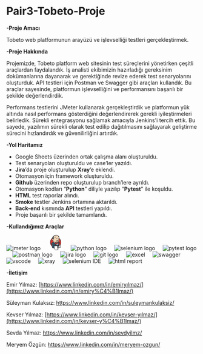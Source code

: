 # Pair3-Tobeto-Proje
**-Proje Amacı**

Tobeto web platformunun arayüzü ve işlevselliği testleri gerçekleştirmek. 

**-Proje Hakkında**

Projemizde, Tobeto platform web sitesinin test süreçlerini yönetirken çeşitli araçlardan faydalandık. İş analisti ekibimizin hazırladığı gereksinim dokümanlarına dayanarak ve gerektiğinde revize ederek test senaryolarını oluşturduk. API testleri için Postman ve Swagger gibi araçları kullandık. Bu araçlar sayesinde, platformun işlevselliğini ve performansını başarılı bir şekilde değerlendirdik.

Performans testlerini JMeter kullanarak gerçekleştirdik ve platformun yük altında nasıl performans gösterdiğini değerlendirerek gerekli iyileştirmeleri belirledik. Sürekli entegrasyonu sağlamak amacıyla Jenkins'i tercih ettik. Bu sayede, yazılımın sürekli olarak test edilip dağıtılmasını sağlayarak geliştirme sürecini hızlandırdık ve güvenilirliğini artırdık.

**-Yol Haritamız**

- Google Sheets üzerinden ortak çalışma alanı oluşturuldu.
- Test senaryoları oluşturuldu ve case’ler yazıldı.
- **Jira**’da proje oluşturulup **Xray**’e eklendi.
- Otomasyon için framework oluşturuldu.
- **Github** üzerinden repo oluşturulup branch’lere ayrıldı.
- Otomasyon kodları “**Python**” diliyle yazılıp “**Pytest**” ile koşuldu.
- **HTML** test raporlar alındı.
- **Smoke** testler Jenkins ortamına aktarıldı.
- **Back-end** kısmında **API** testleri yapıldı.
- Proje başarılı bir şekilde tamamlandı.

**-Kullandığımız Araçlar**
<div align="left">
  <img src="https://jmeter.apache.org/images/logo.svg" height="40" alt="jmeter logo"  />
  <img width="12" />
  <img src="https://raw.githubusercontent.com/teamedwardforever/Readme-Generator/71f25dd8b98329b168142a6b782a107b75eab178/svg/Skills/Devops/jenkins-icon.svg" height="40" alt="jenkins logo"  />
  <img width="12" />
  <img src="https://cdn.jsdelivr.net/gh/devicons/devicon/icons/python/python-original.svg" height="40" alt="python logo"  />
  <img width="12" />
  <img src="https://cdn.jsdelivr.net/gh/devicons/devicon/icons/selenium/selenium-original.svg" height="40" alt="selenium logo"  />
  <img width="12" />
  <img src="https://cdn.jsdelivr.net/gh/devicons/devicon/icons/pytest/pytest-original.svg" height="40" alt="pytest logo"  />
  <img width="12" />
  <img src="https://cdn.simpleicons.org/postman/FF6C37" height="40" alt="postman logo"  />
  <img width="12" />
  <img src="https://cdn.simpleicons.org/jira/0052CC" height="40" alt="jira logo"  />
  <img width="12" />
  <img src="https://cdn.simpleicons.org/git/F05032" height="40" alt="git logo"  />
  <img width="12" />
  <img src="https://upload.wikimedia.org/wikipedia/commons/7/73/Microsoft_Excel_2013-2019_logo.svg" height="40" alt="excel"/>
  <img width="12" />
  <img src ="https://upload.wikimedia.org/wikipedia/commons/a/ab/Swagger-logo.png" height="40" alt="swagger"/>
  <img width="12" />
  <img src ="https://cdn.icon-icons.com/icons2/2107/PNG/512/file_type_vscode_icon_130084.png" height="40" alt="vscode" />
  <img width="12" />
  <img src ="https://s3.eu-west-1.amazonaws.com/matrix.assets/k3huxfe9vfbic6vuvurwtsvu5ggz" height="40" alt="xray" />
  <img width="12" />
  <img src ="https://www.selenium.dev/selenium-ide/img/selenium-ide128.png" height="40" alt="selenium IDE" />
  <img width="12" />
  <img src ="https://assets-global.website-files.com/5aa7081220a301f2a3644f3b/5c3639861d25ef24879c9e84_Website_Output%20Icons_HTML.png" height="40" alt="html report" />
</div>
 



**-İletişim**

Emir Yılmaz: [https://www.linkedin.com/in/emiryılmaz/](https://www.linkedin.com/in/emiry%C4%B1lmaz/)

Süleyman Kulaksız: https://www.linkedin.com/in/suleymankulaksiz/

Kevser Yılmaz: [https://www.linkedin.com/in/kevser-yılmaz/](https://www.linkedin.com/in/kevser-y%C4%B1lmaz/)

Sevda Yılmaz: https://www.linkedin.com/in/sevdyilmz/

Meryem Özgün: https://www.linkedin.com/in/meryem-ozgun/
